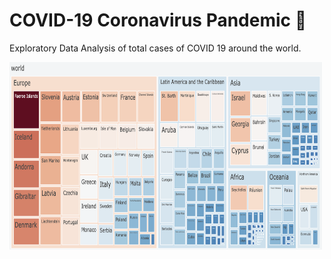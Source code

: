 <!DOCTYPE html>
<html>
</head>
<body>
    <h1>COVID-19 Coronavirus Pandemic 🦠</h1>
    <p>Exploratory Data Analysis of total cases of COVID 19 around the world.</p>
    <img src="DADS5001/ASM3-Plotly/pics/Treemap.png" width="500" height="300">
    


